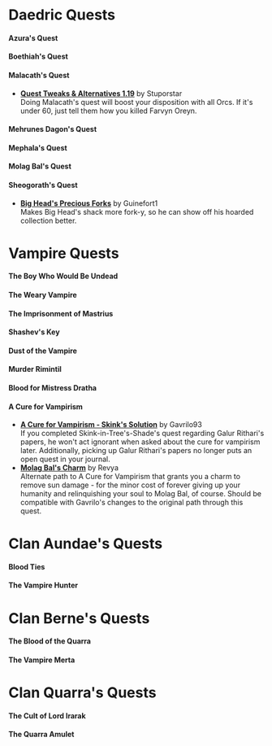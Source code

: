 # Daedric Quests

#### Azura's Quest
#### Boethiah's Quest
#### Malacath's Quest
* [**Quest Tweaks & Alternatives 1.19**](https://www.dropbox.com/s/0ihtlpfrzfhiwxo/QTA_1.19.7z?dl=0) by Stuporstar  
Doing Malacath's quest will boost your disposition with all Orcs. If it's under 60, just tell them how you killed Farvyn Oreyn.
#### Mehrunes Dagon's Quest
#### Mephala's Quest
#### Molag Bal's Quest
#### Sheogorath's Quest
* [**Big Head's Precious Forks**](https://www.nexusmods.com/morrowind/mods/45689) by Guinefort1  
Makes Big Head's shack more fork-y, so he can show off his hoarded collection better.  

# Vampire Quests
#### The Boy Who Would Be Undead
#### The Weary Vampire
#### The Imprisonment of Mastrius
#### Shashev's Key
#### Dust of the Vampire
#### Murder Rimintil
#### Blood for Mistress Dratha
#### A Cure for Vampirism
* [**A Cure for Vampirism - Skink's Solution**](https://www.nexusmods.com/morrowind/mods/47375) by Gavrilo93  
If you completed Skink-in-Tree's-Shade's quest regarding Galur Rithari's papers, he won't act ignorant when asked about the cure for vampirism later. Additionally, picking up Galur Rithari's papers no longer puts an open quest in your journal.  
* [**Molag Bal's Charm**](https://www.nexusmods.com/morrowind/mods/47496) by Revya   
Alternate path to A Cure for Vampirism that grants you a charm to remove sun damage - for the minor cost of forever giving up your humanity and relinquishing your soul to Molag Bal, of course. Should be compatible with Gavrilo's changes to the original path through this quest.  

# Clan Aundae's Quests
#### Blood Ties
#### The Vampire Hunter

# Clan Berne's Quests
#### The Blood of the Quarra
#### The Vampire Merta

# Clan Quarra's Quests
#### The Cult of Lord Irarak
#### The Quarra Amulet
